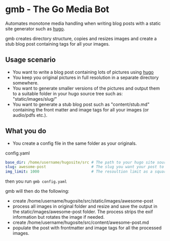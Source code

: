 # gmb - The Go Media Bot
Automates monotone media handling when writing blog posts with a static site generator such as [hugo](https://github.com/gohugoio/hugo).

gmb creates directory structure, copies and resizes images and create a stub blog post containing tags for all your images.

## Usage scenario
* You want to write a blog post containing lots of pictures using [hugo](https://github.com/gohugoio/hugo)
* You keep you original pictures in full resolution in a separate directory somewhere.
* You want to generate smaller versions of the pictures and output them to a suitable folder in your hugo source tree such as: "static/images/slug/"
* You want to generate a stub blog post such as "content/stub.md" containing the front matter and image tags for all your images (or audio/pdfs etc.).

## What you do
* You create a config file in the same folder as your originals.

config.yaml
``` yaml
base_dir: /home/username/hugosite/src # The path to your hugo site source.
slug: awesome-post                    # The slug you want your post to have.
img_limit: 1000                       # The resoultion limit as a square, defaults to 800x800 pixels.
```

then you run `gmb config.yaml`

gmb will then do the following:

* create /home/username/hugosite/src/static/images/awesome-post
* process all images in original folder and resize and save the output in the static/images/awesome-post folder. The process strips the exif information but rotates the image if needed.
* create /home/username/hugosite/src/content/awesome-post.md
* populate the post with frontmatter and image tags for all the processed images.

